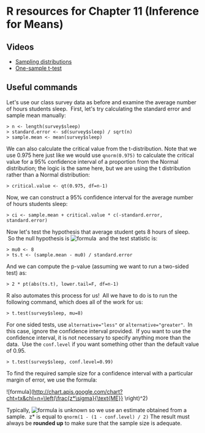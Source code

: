 # R resources for Chapter 11 (Inference for Means)

## Videos

*   [Sampling distributions](https://www.youtube.com/embed/K-y77viwmkA)
*   [One-sample t-test](https://www.youtube.com/embed/GyFGfdG4aO4)

## Useful commands

Let's use our class survey data as before and examine the average number of hours students sleep.  First, let's try calculating the standard error and sample mean manually:

	> n <- length(survey$sleep)  
	> standard.error <- sd(survey$sleep) / sqrt(n)  
	> sample.mean <- mean(survey$sleep)

We can also calculate the critical value from the t-distribution. Note that we use 0.975 here just like we would use `qnorm(0.975)` to calculate the critical value for a 95% confidence interval of a proportion from the Normal distribution; the logic is the same here, but we are using the t distribution rather than a Normal distribution:

	> critical.value <- qt(0.975, df=n-1)

Now, we can construct a 95% confidence interval for the average number of hours students sleep:

	> ci <- sample.mean + critical.value * c(-standard.error, standard.error)

Now let's test the hypothesis that average student gets 8 hours of sleep.  So the null hypothesis is ![formula](http://chart.apis.google.com/chart?cht=tx&chl=\mu=8)  and the test statistic is:

	> mu0 <- 8  
	> ts.t <- (sample.mean - mu0) / standard.error

And we can compute the p-value (assuming we want to run a two-sided test) as:

	> 2 * pt(abs(ts.t), lower.tail=F, df=n-1)

R also automates this process for us!  All we have to do is to run the following command, which does all of the work for us:

	> t.test(survey$sleep, mu=8)

For one sided tests, use `alternative="less"` or `alternative="greater"`.  In this case, ignore the confidence interval provided.  If you want to use the confidence interval, it is not necessary to specify anything more than the data.  Use the `conf.level` if you want something other than the default value of 0.95. 

	> t.test(survey$sleep, conf.level=0.99)

To find the required sample size for a confidence interval with a particular margin of error, we use the formula:

![formula](http://chart.apis.google.com/chart?cht=tx&chl=n=\left(\frac{z*\sigma}{\text{ME}} \right)^2)

Typically, ![formula](http://chart.apis.google.com/chart?cht=tx&chl=\sigma) is unknown so we use an estimate obtained from a sample.  z* is equal to `qnorm(1 - (1 - conf.level) / 2)` The result must always be **rounded up** to make sure that the sample size is adequate.